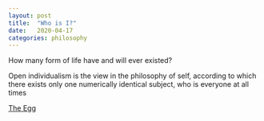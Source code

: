```yaml
---
layout: post
title:  "Who is I?"
date:   2020-04-17
categories: philosophy
---
```


How many form of life have and will ever existed?

Open individualism is the view in the philosophy of self, according to which there exists only one numerically identical subject, who is everyone at all times

<div class="center">
<a href="http://www.galactanet.com/oneoff/theegg_mod.html" target="_blank">The Egg</a>
</div>


<blockquote>
</blockquote>